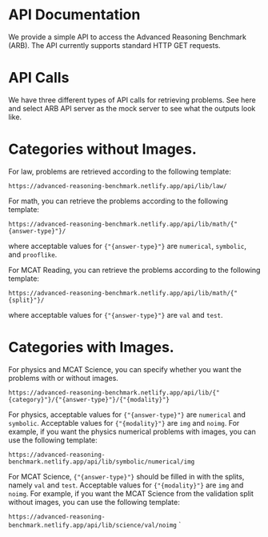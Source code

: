 # API Documentation
We provide a simple API to access the Advanced Reasoning Benchmark (ARB). The API currently supports standard HTTP GET requests.

# API Calls
We have three different types of API calls for retrieving problems. See here and select ARB API server as the mock server to see what the outputs look like.


# Categories without Images.

For law, problems are retrieved according to the following template:

`https://advanced-reasoning-benchmark.netlify.app/api/lib/law/`

For math, you can retrieve the problems according to the following template: 

`https://advanced-reasoning-benchmark.netlify.app/api/lib/math/{"{answer-type}"}/`

where acceptable values for `{"{answer-type}"}` are `numerical`, `symbolic`, and `prooflike`. 
  
For MCAT Reading, you can retrieve the problems according to the following template:

`https://advanced-reasoning-benchmark.netlify.app/api/lib/math/{"{split}"}/`

where acceptable values for `{"{answer-type}"}` are `val` and `test`.
  
# Categories with Images.

For physics and MCAT Science, you can specify whether you want the problems with or without images.

`https://advanced-reasoning-benchmark.netlify.app/api/lib/{"{category}"}/{"{answer-type}"}/{"{modality}"}`

For physics, acceptable values for `{"{answer-type}"}` are `numerical` and `symbolic`. Acceptable values for `{"{modality}"}` are `img` and `noimg`. For example, if you want the physics numerical problems with images, you can use the following template:

`https://advanced-reasoning-benchmark.netlify.app/api/lib/symbolic/numerical/img`

For MCAT Science, `{"{answer-type}"}` should be filled in with the splits, namely `val` and `test`. Acceptable values for `{"{modality}"}` are `img` and `noimg`. For example, if you want the MCAT Science from the validation split without images, you can use the following template:

`https://advanced-reasoning-benchmark.netlify.app/api/lib/science/val/noimg`
`


